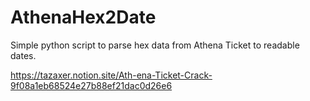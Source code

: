 # AthenaHex2Date
Simple python script to parse hex data from Athena Ticket to readable dates.

https://tazaxer.notion.site/Ath-ena-Ticket-Crack-9f08a1eb68524e27b88ef21dac0d26e6
